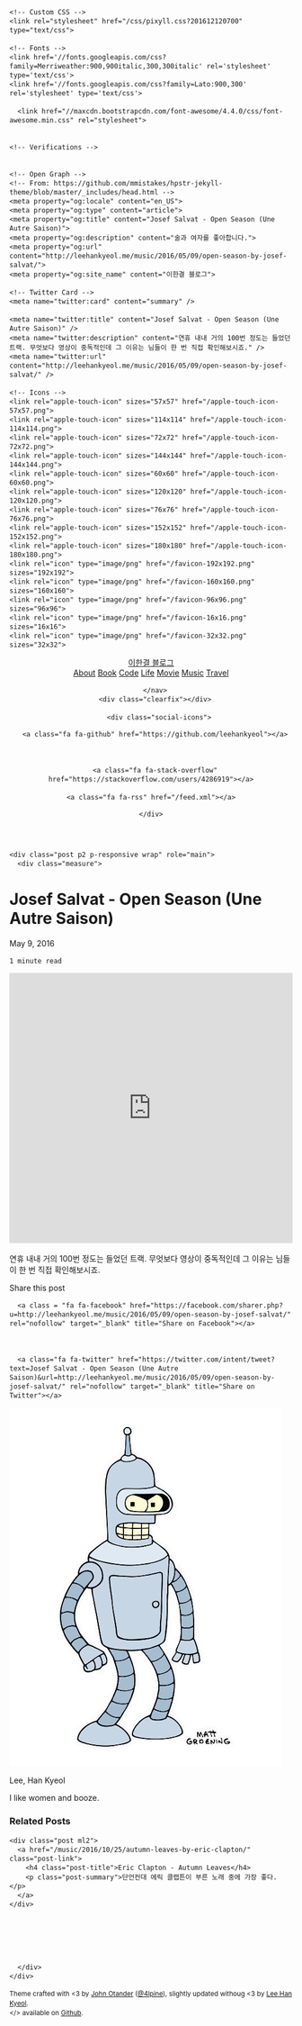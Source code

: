 <!DOCTYPE html>
<html>
<head>
    <meta charset="utf-8">
    <meta http-equiv="X-UA-Compatible" content="IE=edge">
    <title>Josef Salvat - Open Season (Une Autre Saison) &#8211; 이한결 블로그</title>
    <meta name="viewport" content="width=device-width, initial-scale=1">
    <meta name="description" content="연휴 내내 거의 100번 정도는 들었던 트랙. 무엇보다 영상이 중독적인데 그 이유는 님들이 한 번 직접 확인해보시죠.">
    <meta name="author" content="Lee Han Kyeol">
    <meta name="keywords" content="Music">
    <link rel="canonical" href="http://leehankyeol.me/music/2016/05/09/open-season-by-josef-salvat/">
    <link rel="alternate" type="application/rss+xml" title="RSS Feed for 이한결 블로그" href="/feed.xml" />

    <!-- Custom CSS -->
    <link rel="stylesheet" href="/css/pixyll.css?201612120700" type="text/css">

    <!-- Fonts -->
    <link href='//fonts.googleapis.com/css?family=Merriweather:900,900italic,300,300italic' rel='stylesheet' type='text/css'>
    <link href='//fonts.googleapis.com/css?family=Lato:900,300' rel='stylesheet' type='text/css'>
    
      <link href="//maxcdn.bootstrapcdn.com/font-awesome/4.4.0/css/font-awesome.min.css" rel="stylesheet">
    

    <!-- Verifications -->
    

    <!-- Open Graph -->
    <!-- From: https://github.com/mmistakes/hpstr-jekyll-theme/blob/master/_includes/head.html -->
    <meta property="og:locale" content="en_US">
    <meta property="og:type" content="article">
    <meta property="og:title" content="Josef Salvat - Open Season (Une Autre Saison)">
    <meta property="og:description" content="술과 여자를 좋아합니다.">
    <meta property="og:url" content="http://leehankyeol.me/music/2016/05/09/open-season-by-josef-salvat/">
    <meta property="og:site_name" content="이한결 블로그">

    <!-- Twitter Card -->
    <meta name="twitter:card" content="summary" />
    
    <meta name="twitter:title" content="Josef Salvat - Open Season (Une Autre Saison)" />
    <meta name="twitter:description" content="연휴 내내 거의 100번 정도는 들었던 트랙. 무엇보다 영상이 중독적인데 그 이유는 님들이 한 번 직접 확인해보시죠." />
    <meta name="twitter:url" content="http://leehankyeol.me/music/2016/05/09/open-season-by-josef-salvat/" />

    <!-- Icons -->
    <link rel="apple-touch-icon" sizes="57x57" href="/apple-touch-icon-57x57.png">
    <link rel="apple-touch-icon" sizes="114x114" href="/apple-touch-icon-114x114.png">
    <link rel="apple-touch-icon" sizes="72x72" href="/apple-touch-icon-72x72.png">
    <link rel="apple-touch-icon" sizes="144x144" href="/apple-touch-icon-144x144.png">
    <link rel="apple-touch-icon" sizes="60x60" href="/apple-touch-icon-60x60.png">
    <link rel="apple-touch-icon" sizes="120x120" href="/apple-touch-icon-120x120.png">
    <link rel="apple-touch-icon" sizes="76x76" href="/apple-touch-icon-76x76.png">
    <link rel="apple-touch-icon" sizes="152x152" href="/apple-touch-icon-152x152.png">
    <link rel="apple-touch-icon" sizes="180x180" href="/apple-touch-icon-180x180.png">
    <link rel="icon" type="image/png" href="/favicon-192x192.png" sizes="192x192">
    <link rel="icon" type="image/png" href="/favicon-160x160.png" sizes="160x160">
    <link rel="icon" type="image/png" href="/favicon-96x96.png" sizes="96x96">
    <link rel="icon" type="image/png" href="/favicon-16x16.png" sizes="16x16">
    <link rel="icon" type="image/png" href="/favicon-32x32.png" sizes="32x32">

    
</head>

<body class="site">
  <div class="site-wrap">
    <header class="site-header px2 px-responsive">
  <div class="mt2 wrap">
    <div class="measure">
      <a href="http://leehankyeol.me" class="site-title">이한결 블로그</a>
      <nav class="site-nav">
        <a href="/about/">About</a>
<a href="/book">Book</a>
<a href="/code">Code</a>
<a href="/life">Life</a>
<a href="/movie">Movie</a>
<a href="/music">Music</a>
<a href="/travel">Travel</a>

      </nav>
      <div class="clearfix"></div>
      
        <div class="social-icons">
  <div class="social-icons-right">
    
      <a class="fa fa-github" href="https://github.com/leehankyeol"></a>
    
    
    
      <a class="fa fa-stack-overflow" href="https://stackoverflow.com/users/4286919"></a>
    
    <a class="fa fa-rss" href="/feed.xml"></a>
    
    
    
    
    
    
  </div>
  <div class="right">
    
    
    
  </div>
</div>
<div class="clearfix"></div>

      
    </div>
  </div>
</header>


    <div class="post p2 p-responsive wrap" role="main">
      <div class="measure">
        


<div class="post-header mb2">
  <h1>Josef Salvat - Open Season (Une Autre Saison)</h1>
  <span class="post-meta">May 9, 2016</span><br>
  
  <span class="post-meta small">
  
    1 minute read
  
  </span>
</div>

<article class="post-content">
  <iframe width="100%" height="480" src="https://www.youtube.com/embed/X1yS8sDj9v4" frameborder="0" allowfullscreen=""></iframe>

연휴 내내 거의 100번 정도는 들었던 트랙. 무엇보다 영상이 중독적인데 그 이유는 님들이 한 번 직접 확인해보시죠.

</article>


  <div class="share-page">
  Share this post

  <div class="share-links">
    
      <a class = "fa fa-facebook" href="https://facebook.com/sharer.php?u=http://leehankyeol.me/music/2016/05/09/open-season-by-josef-salvat/" rel="nofollow" target="_blank" title="Share on Facebook"></a>
    

    
      <a class="fa fa-twitter" href="https://twitter.com/intent/tweet?text=Josef Salvat - Open Season (Une Autre Saison)&url=http://leehankyeol.me/music/2016/05/09/open-season-by-josef-salvat/" rel="nofollow" target="_blank" title="Share on Twitter"></a>
    

    

    

    

    

    

    

    


  </div>
</div>




  <div class="py2 post-footer">
  <img src="/images/bender.png" alt="Bender" class="avatar" />
  <p>
    Lee, Han Kyeol
  </p>
  <p>
    I like women and booze.
  </p>
</div>






  <h3 class="related-post-title">Related Posts</h3>
  
    
  
    
  
    
  
    
  
    
  
    
  
    
  
    
  
    
    <div class="post ml2">
      <a href="/music/2016/10/25/autumn-leaves-by-eric-clapton/" class="post-link">
        <h4 class="post-title">Eric Clapton - Autumn Leaves</h4>
        <p class="post-summary">단언컨대 에릭 클랩튼이 부른 노래 중에 가장 좋다.</p>
      </a>
    </div>
    
  
    
  


      </div>
    </div>
  </div>

  <footer class="center">
  <div class="measure">
    <small>
      Theme crafted with &lt;3 by <a href="http://johnotander.com">John Otander</a> (<a href="https://twitter.com/4lpine">@4lpine</a>), slightly updated withoug &lt;3 by <a href="http://leehankyeol.me">Lee Han Kyeol</a>.<br>
      &lt;/&gt; available on <a href="https://github.com/johnotander/pixyll">Github</a>.
    </small>
  </div>
</footer>

</body>
</html>
